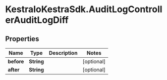 # KestraIoKestraSdk.AuditLogControllerAuditLogDiff

## Properties

Name | Type | Description | Notes
------------ | ------------- | ------------- | -------------
**before** | **String** |  | [optional] 
**after** | **String** |  | [optional] 


